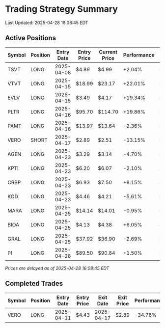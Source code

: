 # Trading Strategy Summary

Last Updated: 2025-04-28 16:08:45 EDT

## Active Positions

| Symbol | Position | Entry Date | Entry Price | Current Price | Performance | P/L per Share |
|--------|----------|------------|-------------|---------------|-------------|--------------|
| TSVT | LONG | 2025-04-08 | $4.89 | $4.99 | +2.04% | $+0.10 |
| VTVT | LONG | 2025-04-15 | $18.99 | $23.17 | +22.01% | $+4.18 |
| EVLV | LONG | 2025-04-15 | $3.49 | $4.17 | +19.34% | $+0.67 |
| PLTR | LONG | 2025-04-16 | $95.70 | $114.70 | +19.86% | $+19.00 |
| PAMT | LONG | 2025-04-16 | $13.97 | $13.64 | -2.36% | $-0.33 |
| VERO | SHORT | 2025-04-17 | $2.89 | $2.51 | -13.15% | $-0.38 |
| AGEN | LONG | 2025-04-23 | $3.29 | $3.14 | -4.70% | $-0.15 |
| KPTI | LONG | 2025-04-23 | $6.20 | $6.07 | -2.10% | $-0.13 |
| CRBP | LONG | 2025-04-23 | $6.93 | $7.50 | +8.15% | $+0.57 |
| KOD | LONG | 2025-04-23 | $4.46 | $4.21 | -5.61% | $-0.25 |
| MARA | LONG | 2025-04-25 | $14.14 | $14.01 | -0.95% | $-0.13 |
| BIOA | LONG | 2025-04-25 | $4.13 | $4.38 | +6.05% | $+0.25 |
| GRAL | LONG | 2025-04-25 | $37.92 | $36.90 | -2.69% | $-1.02 |
| PI | LONG | 2025-04-28 | $89.50 | $90.84 | +1.50% | $+1.34 |

*Prices are delayed as of 2025-04-28 16:08:45 EDT*

## Completed Trades

| Symbol | Position | Entry Date | Entry Price | Exit Date | Exit Price | Performance |
|--------|----------|------------|-------------|-----------|------------|-------------|
| VERO | LONG | 2025-04-11 | $4.43 | 2025-04-17 | $2.89 | -34.76% |